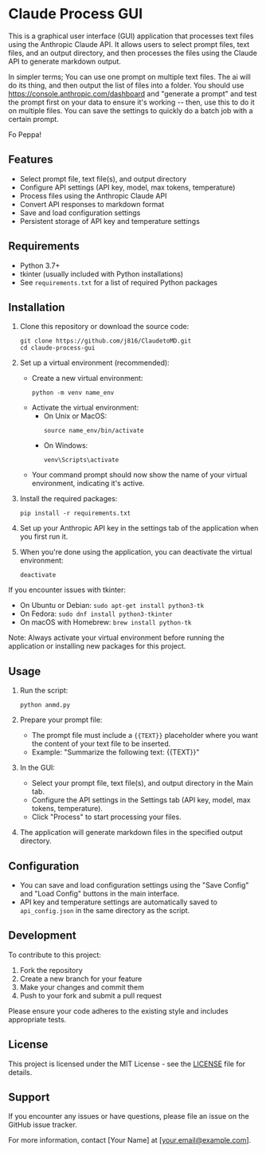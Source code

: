# Claude Process GUI

This is a graphical user interface (GUI) application that processes text files using the Anthropic Claude API. It allows users to select prompt files, text files, and an output directory, and then processes the files using the Claude API to generate markdown output.


In simpler terms; You can use one prompt on multiple text files. The ai will do its thing, and then output the list of files into a folder.
You should use https://console.anthropic.com/dashboard and "generate a prompt" and test the prompt first on your data to ensure it's working -- then, use this to do it on multiple files. You can save the settings to quickly do a batch job with a certain prompt. 

Fo Peppa!

## Features

- Select prompt file, text file(s), and output directory
- Configure API settings (API key, model, max tokens, temperature)
- Process files using the Anthropic Claude API
- Convert API responses to markdown format
- Save and load configuration settings
- Persistent storage of API key and temperature settings

## Requirements

- Python 3.7+
- tkinter (usually included with Python installations)
- See `requirements.txt` for a list of required Python packages

## Installation

1. Clone this repository or download the source code:
   ```
   git clone https://github.com/j816/ClaudetoMD.git
   cd claude-process-gui
   ```

2. Set up a virtual environment (recommended):
   - Create a new virtual environment:
     ```
     python -m venv name_env
     ```
   - Activate the virtual environment:
     - On Unix or MacOS:
       ```
       source name_env/bin/activate
       ```
     - On Windows:
       ```
       venv\Scripts\activate
       ```
   - Your command prompt should now show the name of your virtual environment, indicating it's active.

3. Install the required packages:
   ```
   pip install -r requirements.txt
   ```

4. Set up your Anthropic API key in the settings tab of the application when you first run it.

5. When you're done using the application, you can deactivate the virtual environment:
   ```
   deactivate
   ```

If you encounter issues with tkinter:
- On Ubuntu or Debian: `sudo apt-get install python3-tk`
- On Fedora: `sudo dnf install python3-tkinter`
- On macOS with Homebrew: `brew install python-tk`

Note: Always activate your virtual environment before running the application or installing new packages for this project.

## Usage

1. Run the script:
   ```
   python anmd.py
   ```

2. Prepare your prompt file:
   - The prompt file must include a `{{TEXT}}` placeholder where you want the content of your text file to be inserted.
   - Example: "Summarize the following text: {{TEXT}}"

3. In the GUI:
   - Select your prompt file, text file(s), and output directory in the Main tab.
   - Configure the API settings in the Settings tab (API key, model, max tokens, temperature).
   - Click "Process" to start processing your files.

4. The application will generate markdown files in the specified output directory.

## Configuration

- You can save and load configuration settings using the "Save Config" and "Load Config" buttons in the main interface.
- API key and temperature settings are automatically saved to `api_config.json` in the same directory as the script.

## Development

To contribute to this project:

1. Fork the repository
2. Create a new branch for your feature
3. Make your changes and commit them
4. Push to your fork and submit a pull request

Please ensure your code adheres to the existing style and includes appropriate tests.

## License

This project is licensed under the MIT License - see the [LICENSE](LICENSE) file for details.

## Support

If you encounter any issues or have questions, please file an issue on the GitHub issue tracker.

For more information, contact [Your Name] at [your.email@example.com].

